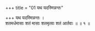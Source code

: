 +++
title = "01 यथ यदस्मिन्नन्तः"

+++
यथ यदस्मिन्नन्तः ।  
शतमर्धमासाः शतं मासाः शतमृतवः शतं आर्तवाः ॥ ॥ १ ॥